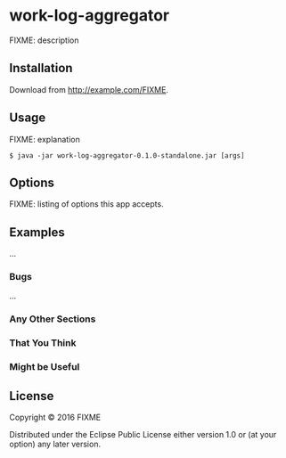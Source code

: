 # work-log-aggregator

FIXME: description

## Installation

Download from http://example.com/FIXME.

## Usage

FIXME: explanation

    $ java -jar work-log-aggregator-0.1.0-standalone.jar [args]

## Options

FIXME: listing of options this app accepts.

## Examples

...

### Bugs

...

### Any Other Sections
### That You Think
### Might be Useful

## License

Copyright © 2016 FIXME

Distributed under the Eclipse Public License either version 1.0 or (at
your option) any later version.
